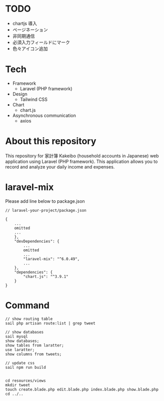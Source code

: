 

# TODO
- chartjs 導入
- ページネーション
- 非同期通信
- 必須入力フィールドにマーク
- 色々アイコン追加

# Tech
- Framework
    - Laravel (PHP framework)
- Design
    - Tailwind CSS
- Chart
    - chart.js
- Asynchronous communication
    - axios

# About this repository
This repository for 家計簿 Kakeibo (household accounts in Japanese) web application
using Laravel (PHP framework).
This application allows you to record and analyze your daily income and expenses.

# laravel-mix
Please add line below to package.json

```
// laravel-your-project/package.json

{
    ...
    omitted
    ...
    },
    "devDependencies": {
        ...
        omitted
        ...
        "laravel-mix": "^6.0.49",
        ...
    },
    "dependencies": {
        "chart.js": "^3.9.1"
    }
}
```


# Command
```
// show routing table
sail php artisan route:list | grep tweet

// show databases
sail mysql
show databases;
show tables from laratter;
use laratter;
show columns from tweets;

// update css
sail npm run build


cd resources/views
mkdir tweet
touch create.blade.php edit.blade.php index.blade.php show.blade.php
cd ../..
```
